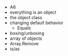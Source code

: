 - A6
- everything is an object
- the object class
- changing default behavior
    - Equals
- boxing/unboxing
- array of objects 
- Array.Remove
- is/as